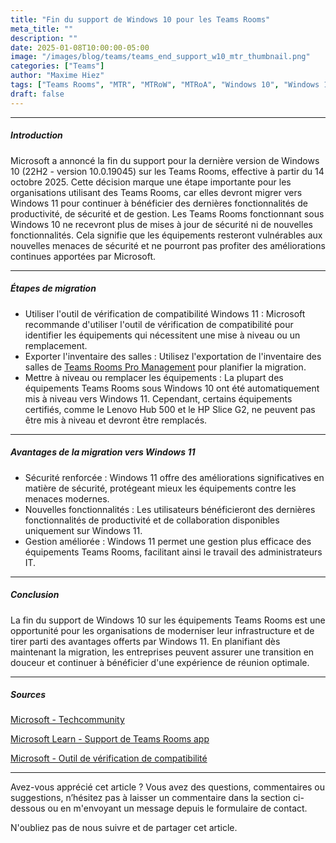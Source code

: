 ```yaml
---
title: "Fin du support de Windows 10 pour les Teams Rooms"
meta_title: ""
description: ""
date: 2025-01-08T10:00:00-05:00
image: "/images/blog/teams/teams_end_support_w10_mtr_thumbnail.png"
categories: ["Teams"]
author: "Maxime Hiez"
tags: ["Teams Rooms", "MTR", "MTRoW", "MTRoA", "Windows 10", "Windows 11", "Fin de support"]
draft: false
---
```

---

##### Introduction
Microsoft a annoncé la fin du support pour la dernière version de Windows 10 (22H2 - version 10.0.19045) sur les Teams Rooms, effective à partir du 14 octobre 2025. Cette décision marque une étape importante pour les organisations utilisant des Teams Rooms, car elles devront migrer vers Windows 11 pour continuer à bénéficier des dernières fonctionnalités de productivité, de sécurité et de gestion. Les Teams Rooms fonctionnant sous Windows 10 ne recevront plus de mises à jour de sécurité ni de nouvelles fonctionnalités. Cela signifie que les équipements resteront vulnérables aux nouvelles menaces de sécurité et ne pourront pas profiter des améliorations continues apportées par Microsoft.

---

##### Étapes de migration
- Utiliser l'outil de vérification de compatibilité Windows 11 : Microsoft recommande d'utiliser l'outil de vérification de compatibilité pour identifier les équipements qui nécessitent une mise à niveau ou un remplacement.
- Exporter l'inventaire des salles : Utilisez l'exportation de l'inventaire des salles de <u>Teams Rooms Pro Management</u> pour planifier la migration.
- Mettre à niveau ou remplacer les équipements : La plupart des équipements Teams Rooms sous Windows 10 ont été automatiquement mis à niveau vers Windows 11. Cependant, certains équipements certifiés, comme le Lenovo Hub 500 et le HP Slice G2, ne peuvent pas être mis à niveau et devront être remplacés.

---

##### Avantages de la migration vers Windows 11
- Sécurité renforcée : Windows 11 offre des améliorations significatives en matière de sécurité, protégeant mieux les équipements contre les menaces modernes.
- Nouvelles fonctionnalités : Les utilisateurs bénéficieront des dernières fonctionnalités de productivité et de collaboration disponibles uniquement sur Windows 11.
- Gestion améliorée : Windows 11 permet une gestion plus efficace des équipements Teams Rooms, facilitant ainsi le travail des administrateurs IT.

---

##### Conclusion
La fin du support de Windows 10 sur les équipements Teams Rooms est une opportunité pour les organisations de moderniser leur infrastructure et de tirer parti des avantages offerts par Windows 11. En planifiant dès maintenant la migration, les entreprises peuvent assurer une transition en douceur et continuer à bénéficier d'une expérience de réunion optimale.

---

##### Sources
[Microsoft - Techcommunity](https://techcommunity.microsoft.com/blog/microsoftteamsblog/windows-10-end-of-support-for-teams-rooms-on-windows/4363561)

[Microsoft Learn - Support de Teams Rooms app](https://learn.microsoft.com/fr-ca/MicrosoftTeams/rooms/rooms-lifecycle-support)

[Microsoft - Outil de vérification de compatibilité](https://support.microsoft.com/fr-ca/windows/can-i-upgrade-to-windows-11-14c25efc-ecb7-4ce6-a3dd-7e2e24476997)

---


Avez-vous apprécié cet article ? Vous avez des questions, commentaires ou suggestions, n’hésitez pas à laisser un commentaire dans la section ci-dessous ou en m'envoyant un message depuis le formulaire de contact.

N'oubliez pas de nous suivre et de partager cet article.